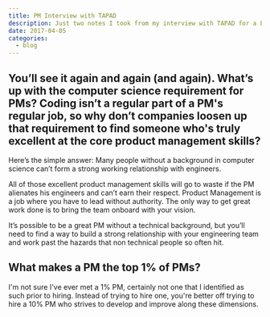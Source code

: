 ```yaml
---
title: PM Interview with TAPAD
description: Just two notes I took from my interview with TAPAD for a Product Management internship. I was a finalist but they ultimately decided to go with someone else.
date: 2017-04-05
categories:
  - blog
---
```


## You’ll see it again and again (and again). What’s up with the computer science requirement for PMs? Coding isn’t a regular part of a PM's regular job, so why don’t companies loosen up that requirement to find someone who's truly excellent at the core product management skills?

Here’s the simple answer: Many people without a background in computer science can’t form a strong working relationship with engineers.

All of those excellent product management skills will go to waste if the PM alienates his engineers and can’t earn their respect. Product Management is a job where you have to lead without authority. The only way to get great work done is to bring the team onboard with your vision.

It’s possible to be a great PM without a technical background, but you’ll need to find a way to build a strong relationship with your engineering team and work past the hazards that non technical people so often hit.

## What makes a PM the top 1% of PMs?

I'm not sure I've ever met a 1% PM, certainly not one that I identified as such prior to hiring. Instead of trying to hire one, you're better off trying to hire a 10% PM who strives to develop and improve along these dimensions.
